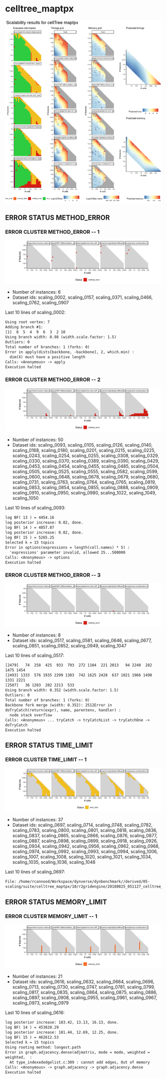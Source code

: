 # celltree_maptpx
![Overview](celltree_maptpx.png)

## ERROR STATUS METHOD_ERROR

### ERROR CLUSTER METHOD_ERROR -- 1
![Cluster plot](error_class_plots/celltree_maptpx_method_error_1.png)

 * Number of instances: 6
 * Dataset ids: scaling_0002, scaling_0157, scaling_0371, scaling_0466, scaling_0762, scaling_0907

Last 10 lines of scaling_0002:
```
Using root vertex: 7
Adding branch #1:
[1]  8  5  4  9  6  3  2 10
Using branch width: 0.98 (width.scale.factor: 1.5)
Outliers: 0
Total number of branches: 1 (forks: 0)
Error in apply(dists[backbone, -backbone], 2, which.min) : 
  dim(X) must have a positive length
Calls: <Anonymous> -> apply
Execution halted
```

### ERROR CLUSTER METHOD_ERROR -- 2
![Cluster plot](error_class_plots/celltree_maptpx_method_error_2.png)

 * Number of instances: 50
 * Dataset ids: scaling_0093, scaling_0105, scaling_0126, scaling_0140, scaling_0168, scaling_0180, scaling_0201, scaling_0215, scaling_0225, scaling_0243, scaling_0254, scaling_0255, scaling_0308, scaling_0329, scaling_0330, scaling_0370, scaling_0389, scaling_0390, scaling_0429, scaling_0453, scaling_0454, scaling_0455, scaling_0485, scaling_0504, scaling_0505, scaling_0525, scaling_0555, scaling_0582, scaling_0599, scaling_0600, scaling_0648, scaling_0678, scaling_0679, scaling_0680, scaling_0731, scaling_0763, scaling_0764, scaling_0765, scaling_0819, scaling_0853, scaling_0854, scaling_0855, scaling_0888, scaling_0909, scaling_0910, scaling_0950, scaling_0980, scaling_1022, scaling_1049, scaling_1050

Last 10 lines of scaling_0093:
```
log BF( 13 ) = 4454.16
log posterior increase: 0.02, done.
log BF( 14 ) = 4857.87
log posterior increase: 0.02, done.
log BF( 15 ) = 5265.25
Selected k = 15 topics
Error in options(expressions = length(cell.names) * 5) : 
  'expressions' parameter invalid, allowed 25...500000
Calls: <Anonymous> -> options
Execution halted
```

### ERROR CLUSTER METHOD_ERROR -- 3
![Cluster plot](error_class_plots/celltree_maptpx_method_error_3.png)

 * Number of instances: 8
 * Dataset ids: scaling_0517, scaling_0581, scaling_0646, scaling_0677, scaling_0851, scaling_0852, scaling_0949, scaling_1047

Last 10 lines of scaling_0517:
```
[2479]   74  258  425  933  793  272 1104  221 2013   94 2240  282 1475 1454
[2493] 1333  576 1935 2299 1303  742 1625 2428  637 1021 1966 1490 1331 2221
[2507]   36 1203  202 2213  533
Using branch width: 0.352 (width.scale.factor: 1.5)
Outliers: 0
Total number of branches: 1 (forks: 0)
Backbone fork merge (width: 0.352): 2512Error in doTryCatch(return(expr), name, parentenv, handler) : 
  node stack overflow
Calls: <Anonymous> ... tryCatch -> tryCatchList -> tryCatchOne -> doTryCatch
Execution halted
```

## ERROR STATUS TIME_LIMIT

### ERROR CLUSTER TIME_LIMIT -- 1
![Cluster plot](error_class_plots/celltree_maptpx_time_limit_1.png)

 * Number of instances: 37
 * Dataset ids: scaling_0697, scaling_0714, scaling_0748, scaling_0782, scaling_0783, scaling_0800, scaling_0801, scaling_0818, scaling_0836, scaling_0837, scaling_0865, scaling_0866, scaling_0876, scaling_0877, scaling_0887, scaling_0898, scaling_0899, scaling_0918, scaling_0926, scaling_0934, scaling_0942, scaling_0956, scaling_0962, scaling_0968, scaling_0974, scaling_0992, scaling_0993, scaling_0994, scaling_1006, scaling_1007, scaling_1008, scaling_1020, scaling_1021, scaling_1034, scaling_1035, scaling_1036, scaling_1048

Last 10 lines of scaling_0697:
```
File: /home/rcannood/Workspace/dynverse/dynbenchmark//derived/05-scaling/suite/celltree_maptpx/10/r2gridengine/20180825_051127_celltree_maptpx_10_mDIksDGh4o/log/log.697.e.txt
```

## ERROR STATUS MEMORY_LIMIT

### ERROR CLUSTER MEMORY_LIMIT -- 1
![Cluster plot](error_class_plots/celltree_maptpx_memory_limit_1.png)

 * Number of instances: 21
 * Dataset ids: scaling_0616, scaling_0632, scaling_0664, scaling_0696, scaling_0713, scaling_0730, scaling_0747, scaling_0781, scaling_0799, scaling_0817, scaling_0835, scaling_0864, scaling_0875, scaling_0886, scaling_0897, scaling_0908, scaling_0955, scaling_0961, scaling_0967, scaling_0973, scaling_0979

Last 10 lines of scaling_0616:
```
log posterior increase: 183.42, 13.13, 16.13, done.
log BF( 14 ) = 453820.29
log posterior increase: 181.44, 12.69, 12.25, done.
log BF( 15 ) = 462612.53
Selected k = 15 topics
Using rooting method: longest.path
Error in graph.adjacency.dense(adjmatrix, mode = mode, weighted = weighted,  : 
  At type_indexededgelist.c:309 : cannot add edges, Out of memory
Calls: <Anonymous> -> graph.adjacency -> graph.adjacency.dense
Execution halted
```


